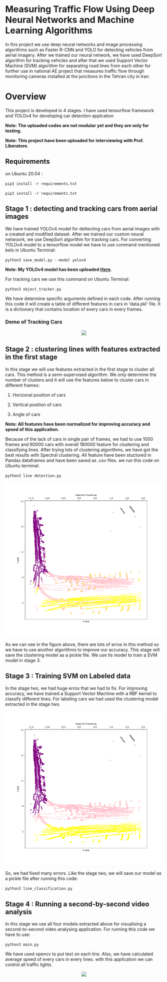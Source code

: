 # Measuring Traffic Flow Using Deep Neural Networks and Machine Learning Algorithms
In this project we use deep neural networks and image processing algorithms such as Faster R-CNN and YOLO for detecting vehicles from aerial imagery. After we trained our neural network, we have used DeepSort algorithm for tracking vehicles and after that we used Support Vector Machine (SVM) algorithm for separating road lines from each other for further use in national AE project that measures traffic flow through monitoring cameras installed at the junctions in the Tehran city in Iran.

# Overview

This project is developed in 4 stages. I have used tensorflow framework and YOLOv4 for developing car detection applcation

**Note: The uploaded codes are not modular yet and they are only for testing.**

**Note: This project have been uploaded for interviewing with Prof. Liberatore.**

## Requirements
on Ubuntu 20.04 :

`pip3 install -r requirements.txt`

`pip3 install -r requirements.txt`
    
## Stage 1 : detecting and tracking cars from aerial images

We have trained YOLOv4 model for dettecting cars from aerial images with a created and modified dataset. After we trained our custom neural netwoork, we use DeepSort algorithm for tracking cars. For converting YOLOv4 model to a tensorflow model we have to use command mentioned belo in Ubuntu Terminal:

`python3 save_model.py --model yolov4 `

**Note: My YOLOv4 model has been uploaded [Here](https://doc-08-84-docs.googleusercontent.com/docs/securesc/20suh9go1v3vlarroa5dsp4m809n4rbh/3ssikq7biincudege1abqb60la8oqrop/1623158550000/15400991575326207325/15400991575326207325/1krNerPoMZfPJXf-a9rgNXEILY0201gex?e=download&authuser=0&nonce=0761t5u6j0802&user=15400991575326207325&hash=6jfus4akvt3gkj2284m9bdd373df5l83).**

For tracking cars we use this command on Ubuntu Terminal:

`python3 object_tracker.py`

We have determine specific arguments defined in each code. After running this code it will create a table of different features in cars in 'data.pkl' file. It is a dictionary that contains location of every cars in every frames.

### Demo of Tracking Cars

<p align="center"><img src="data/helpers/tracking.gif"\></p>

## Stage 2 : clustering lines with features extracted in the first stage

In this stage we will use features extracted in the first stage to cluster all cars. This method is a semi-supervised algorithm. We only determine the number of clusters and it will use the features below to cluster cars in different frames:

1. Horizonal position of cars

2. Vertical position of cars

3. Angle of cars

**Note: All features have been normalized for improving accuracy and speed of this application.**

Because of the lack of cars in single pair of frames, we had to use 1000 frames and 60000 cars with overall 180000 feature for clustering and classifying lines. After trying lots of clustering algorithms, we have got the best results with Spectral clustering. All feature have been stuctured in Pandas dataframes and have been saved as .csv files. we run this code on Ubuntu terminal:

`python3 line detection.py`

<p align="center"><img src="data/helpers/spec_4.png"\></p>

As we can see in the figure above, there are lots of erros in this method so we have to use another algorithms to improve our accuracy. This stage will save the clustering model as a pickle file. We use tis model to train a SVM model in stage 3.

## Stage 3 : Training SVM on Labeled data

In the stage two, we had huge erros that we had to fix. For improving accuracy, we have trained a Support Vector Machine with a RBF kernel to classify different lines. For labeling cars we had used the clustering model extracted in the stage two. 

<p align="center"><img src="data/helpers/spec_4_svm.png"\></p>

So, we had fixed many errors. Like the stage two, we will save our model as a pickle file after running this code:

`python3 line_classification.py`

## Stage 4 : Running a second-by-second video analysis

In this stage we use all four models extracted above for visualising a second-to-second video analysing application. For running this code we have to use:

`python3 main.py`

We have used opencv to put text on each line. Also, we have calculated average speed of every cars in every lines. with this application we can control all traffic lights.

<p align="center"><img src="data/helpers/classification.gif"\></p>
